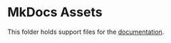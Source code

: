 # MkDocs Assets

This folder holds support files for the [documentation](https://velocet.github.io/iown-homecontrol).
